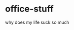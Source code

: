 # office-stuff

<html>
<head>
<title> i dont know </title>
</head>

<body>
<p> why does my life suck so much</p>
</body>
</html>
